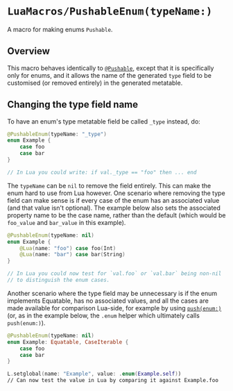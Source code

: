 # ``LuaMacros/PushableEnum(typeName:)``

A macro for making enums `Pushable`.

## Overview

This macro behaves identically to [`@Pushable`](doc:Pushable()), except that it is specifically only for enums, and it allows the name of the generated `type` field to be customised (or removed entirely) in the generated metatable.

## Changing the type field name

To have an enum's type metatable field be called `_type` instead, do:

```swift
@PushableEnum(typeName: "_type")
enum Example {
    case foo
    case bar
}

// In Lua you could write: if val._type == "foo" then ... end
```

The `typeName` can be `nil` to remove the field entirely. This can make the enum hard to use from Lua however. One scenario where removing the type field can make sense is if every case of the enum has an associated value (and that value isn't optional). The example below also sets the associated property name to be the case name, rather than the default (which would be `foo_value` and `bar_value` in this example).

```swift
@PushableEnum(typeName: nil)
enum Example {
    @Lua(name: "foo") case foo(Int)
    @Lua(name: "bar") case bar(String)
}

// In Lua you could now test for `val.foo` or `val.bar` being non-nil
// to distinguish the enum cases.
```

Another scenario where the type field may be unnecessary is if the enum implements Equatable, has no associated values, and all the cases are made available for comparison Lua-side, for example by using [`push(enum:)`](https://tomsci.github.io/LuaSwift/documentation/lua/swift/unsafemutablepointer/push(enum:toindex:)) (or, as in the example below, the `.enum` helper which ultimately calls `push(enum:)`).

```swift
@PushableEnum(typeName: nil)
enum Example: Equatable, CaseIterable {
    case foo
    case bar
}

L.setglobal(name: "Example", value: .enum(Example.self))
// Can now test the value in Lua by comparing it against Example.foo 
```